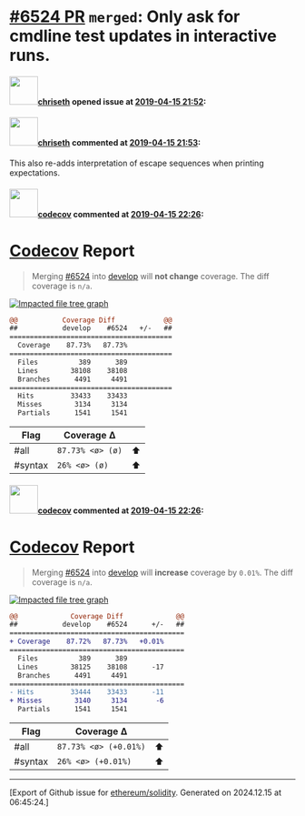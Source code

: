 # [\#6524 PR](https://github.com/ethereum/solidity/pull/6524) `merged`: Only ask for cmdline test updates in interactive runs.

#### <img src="https://avatars.githubusercontent.com/u/9073706?v=4" width="50">[chriseth](https://github.com/chriseth) opened issue at [2019-04-15 21:52](https://github.com/ethereum/solidity/pull/6524):



#### <img src="https://avatars.githubusercontent.com/u/9073706?v=4" width="50">[chriseth](https://github.com/chriseth) commented at [2019-04-15 21:53](https://github.com/ethereum/solidity/pull/6524#issuecomment-483432724):

This also re-adds interpretation of escape sequences when printing expectations.

#### <img src="https://avatars.githubusercontent.com/in/254?v=4" width="50">[codecov](https://github.com/apps/codecov) commented at [2019-04-15 22:26](https://github.com/ethereum/solidity/pull/6524#issuecomment-483441482):

# [Codecov](https://codecov.io/gh/ethereum/solidity/pull/6524?src=pr&el=h1) Report
> Merging [#6524](https://codecov.io/gh/ethereum/solidity/pull/6524?src=pr&el=desc) into [develop](https://codecov.io/gh/ethereum/solidity/commit/edfebcf9571e30a1a0fe97e8311f67697031d8e4?src=pr&el=desc) will **not change** coverage.
> The diff coverage is `n/a`.

[![Impacted file tree graph](https://codecov.io/gh/ethereum/solidity/pull/6524/graphs/tree.svg?width=650&token=87PGzVEwU0&height=150&src=pr)](https://codecov.io/gh/ethereum/solidity/pull/6524?src=pr&el=tree)

```diff
@@           Coverage Diff            @@
##           develop    #6524   +/-   ##
========================================
  Coverage    87.73%   87.73%           
========================================
  Files          389      389           
  Lines        38108    38108           
  Branches      4491     4491           
========================================
  Hits         33433    33433           
  Misses        3134     3134           
  Partials      1541     1541
```

| Flag | Coverage Δ | |
|---|---|---|
| #all | `87.73% <ø> (ø)` | :arrow_up: |
| #syntax | `26% <ø> (ø)` | :arrow_up: |

#### <img src="https://avatars.githubusercontent.com/in/254?v=4" width="50">[codecov](https://github.com/apps/codecov) commented at [2019-04-15 22:26](https://github.com/ethereum/solidity/pull/6524#issuecomment-483441509):

# [Codecov](https://codecov.io/gh/ethereum/solidity/pull/6524?src=pr&el=h1) Report
> Merging [#6524](https://codecov.io/gh/ethereum/solidity/pull/6524?src=pr&el=desc) into [develop](https://codecov.io/gh/ethereum/solidity/commit/94053c9a526cc55f79b65a01d05e3c1778fa5312?src=pr&el=desc) will **increase** coverage by `0.01%`.
> The diff coverage is `n/a`.

[![Impacted file tree graph](https://codecov.io/gh/ethereum/solidity/pull/6524/graphs/tree.svg?width=650&token=87PGzVEwU0&height=150&src=pr)](https://codecov.io/gh/ethereum/solidity/pull/6524?src=pr&el=tree)

```diff
@@             Coverage Diff             @@
##           develop    #6524      +/-   ##
===========================================
+ Coverage    87.72%   87.73%   +0.01%     
===========================================
  Files          389      389              
  Lines        38125    38108      -17     
  Branches      4491     4491              
===========================================
- Hits         33444    33433      -11     
+ Misses        3140     3134       -6     
  Partials      1541     1541
```

| Flag | Coverage Δ | |
|---|---|---|
| #all | `87.73% <ø> (+0.01%)` | :arrow_up: |
| #syntax | `26% <ø> (+0.01%)` | :arrow_up: |


-------------------------------------------------------------------------------



[Export of Github issue for [ethereum/solidity](https://github.com/ethereum/solidity). Generated on 2024.12.15 at 06:45:24.]
